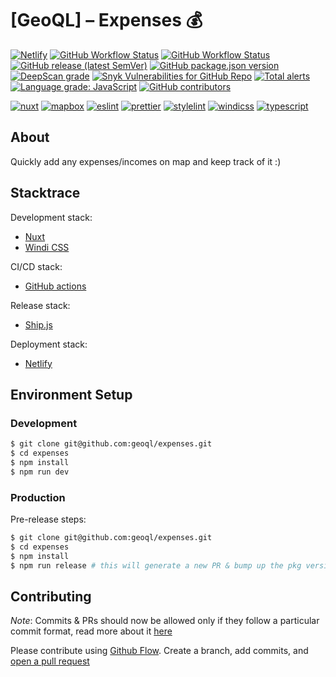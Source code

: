 # [GeoQL] – Expenses 💰

<!-- Badges -->
[![Netlify](https://img.shields.io/netlify/369eaf30-6b2c-4f4a-9c6e-c78ce6d0693f?logo=netlify)](https://app.netlify.com/sites/map-my-expenses/deploys)
[![GitHub Workflow Status](https://img.shields.io/github/workflow/status/geoql/expenses/ci?logo=github-actions)](https://github.com/geoql/expenses/actions/workflows/ci.yml)
[![GitHub Workflow Status](https://img.shields.io/github/workflow/status/geoql/expenses/Ship%20js%20trigger?label=⛴%20Ship.js%20trigger)](https://github.com/geoql/expenses/actions/workflows/shipjs-trigger.yml)
[![GitHub release (latest SemVer)](https://img.shields.io/github/v/release/geoql/expenses?sort=semver&logo=github)](https://github.com/geoql/expenses/releases)
[![GitHub package.json version](https://img.shields.io/github/package-json/v/geoql/expenses)]((https://github.com/geoql/expenses/releases))
[![DeepScan grade](https://deepscan.io/api/teams/15032/projects/18650/branches/461082/badge/grade.svg)](https://deepscan.io/dashboard#view=project&tid=15032&pid=18650&bid=461082)
[![Snyk Vulnerabilities for GitHub Repo](https://img.shields.io/snyk/vulnerabilities/github/geoql/expenses)](https://snyk.io/test/github/geoql/expenses)
[![Total alerts](https://img.shields.io/lgtm/alerts/g/geoql/expenses.svg?logo=lgtm&logoWidth=18)](https://lgtm.com/projects/g/geoql/expenses/alerts/)
[![Language grade: JavaScript](https://img.shields.io/lgtm/grade/javascript/g/geoql/expenses.svg?logo=lgtm&logoWidth=18)](https://lgtm.com/projects/g/geoql/expenses/context:javascript)
[![GitHub contributors](https://img.shields.io/github/contributors/geoql/expenses)](https://github.com/geoql/expenses/graphs/contributors)

[![nuxt](https://img.shields.io/github/package-json/dependency-version/geoql/expenses/dev/nuxt3?logo=nuxt.js)](https://v3.nuxtjs.org/)
[![mapbox](https://img.shields.io/github/package-json/dependency-version/geoql/expenses/mapbox-gl?logo=mapbox)](https://mapbox.com/)
[![eslint](https://img.shields.io/github/package-json/dependency-version/geoql/expenses/dev/eslint?logo=eslint)](https://eslint.org/)
[![prettier](https://img.shields.io/github/package-json/dependency-version/geoql/expenses/dev/prettier?logo=prettier)](https://prettier.io/)
[![stylelint](https://img.shields.io/github/package-json/dependency-version/geoql/expenses/dev/stylelint?logo=stylelint)](https://stylelint.io/)
[![windicss](https://img.shields.io/github/package-json/dependency-version/geoql/expenses/dev/nuxt-windicss?logo=windicss)](https://windicss.org/integrations/nuxt.html)
[![typescript](https://img.shields.io/github/package-json/dependency-version/geoql/expenses/dev/typescript?logo=TypeScript)](https://www.typescriptlang.org/)

## About
Quickly add any expenses/incomes on map and keep track of it :)

## Stacktrace 
Development stack:
- [Nuxt](https://typescript.nuxtjs.org/)
- [Windi CSS](https://windicss.org/)

CI/CD stack:
- [GitHub actions](./.github/workflows/ci.yml)

Release stack:
- [Ship.js](https://github.com/algolia/shipjs)

Deployment stack:
- [Netlify](./netlify.toml)

## Environment Setup
### Development 
```sh
$ git clone git@github.com:geoql/expenses.git
$ cd expenses
$ npm install
$ npm run dev
```

### Production 
Pre-release steps:
```sh
$ git clone git@github.com:geoql/expenses.git
$ cd expenses
$ npm install
$ npm run release # this will generate a new PR & bump up the pkg version
```

## Contributing 
_Note_: Commits & PRs should now be allowed only if they follow a particular commit format, read more about it [here](https://github.com/conventional-changelog/commitlint/tree/master/%40commitlint/config-conventional#type-enum)

Please contribute using [Github Flow](https://guides.github.com/introduction/flow/). Create a branch, add commits, and [open a pull request](https://github.com/geoql/expenses/compare)
